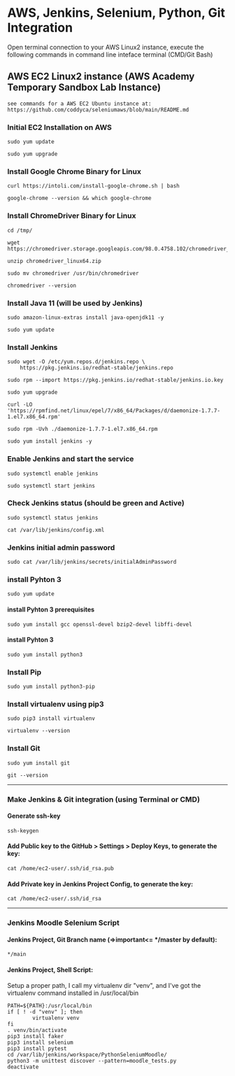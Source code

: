 # AWS, Jenkins, Selenium, Python, Git Integration

Open terminal connection to your AWS Linux2 instance, execute the following commands in command line inteface terminal (CMD/Git Bash)

## AWS EC2 Linux2 instance (AWS Academy Temporary Sandbox Lab Instance)
```
see commands for a AWS EC2 Ubuntu instance at:
https://github.com/coddyca/seleniumaws/blob/main/README.md
```
### Initial EC2 Installation on AWS

```
sudo yum update
```
```
sudo yum upgrade
```

### Install Google Chrome Binary for Linux

```
curl https://intoli.com/install-google-chrome.sh | bash
```
```
google-chrome --version && which google-chrome
```

### Install ChromeDriver Binary for Linux

```
cd /tmp/
```
```
wget https://chromedriver.storage.googleapis.com/98.0.4758.102/chromedriver_linux64.zip
```
```
unzip chromedriver_linux64.zip
```
```
sudo mv chromedriver /usr/bin/chromedriver
```
```
chromedriver --version
```

### Install Java 11 (will be used by Jenkins)

```
sudo amazon-linux-extras install java-openjdk11 -y
```
```
sudo yum update
```

### Install Jenkins

```
sudo wget -O /etc/yum.repos.d/jenkins.repo \
    https://pkg.jenkins.io/redhat-stable/jenkins.repo
```
```
sudo rpm --import https://pkg.jenkins.io/redhat-stable/jenkins.io.key
```
```
sudo yum upgrade
```
```
curl -LO 'https://rpmfind.net/linux/epel/7/x86_64/Packages/d/daemonize-1.7.7-1.el7.x86_64.rpm'
```
```
sudo rpm -Uvh ./daemonize-1.7.7-1.el7.x86_64.rpm
```
```
sudo yum install jenkins -y
```

### Enable Jenkins and start the service

```
sudo systemctl enable jenkins
```
```
sudo systemctl start jenkins
```

### Check Jenkins status (should be green and Active)

```
sudo systemctl status jenkins
```
```
cat /var/lib/jenkins/config.xml
```

### Jenkins initial admin password

```
sudo cat /var/lib/jenkins/secrets/initialAdminPassword
```

### install Pyhton 3

```
sudo yum update
```
#### install Pyhton 3 prerequisites
```
sudo yum install gcc openssl-devel bzip2-devel libffi-devel
```
#### install Pyhton 3
```
sudo yum install python3
```

### Install Pip
```
sudo yum install python3-pip
```

### Install virtualenv using pip3
```
sudo pip3 install virtualenv
```
```
virtualenv --version
```

### Install Git
```
sudo yum install git
```
```
git --version
```

---

### Make Jenkins & Git integration (using Terminal or CMD)

#### Generate ssh-key
```
ssh-keygen
```

#### Add Public key to the GitHub > Settings > Deploy Keys, to generate the key:
```
cat /home/ec2-user/.ssh/id_rsa.pub
```
#### Add Private key in Jenkins Project Config, to generate the key:
```
cat /home/ec2-user/.ssh/id_rsa
```
---

### Jenkins Moodle Selenium Script

#### Jenkins Project, Git Branch name (=>important<= */master by default):
```
*/main
```
#### Jenkins Project, Shell Script:
Setup a proper path, I call my virtualenv dir "venv", and I've got the virtualenv command installed in /usr/local/bin
```
PATH=${PATH}:/usr/local/bin
if [ ! -d "venv" ]; then
        virtualenv venv
fi
. venv/bin/activate
pip3 install faker
pip3 install selenium
pip3 install pytest
cd /var/lib/jenkins/workspace/PythonSeleniumMoodle/
python3 -m unittest discover --pattern=moodle_tests.py
deactivate
```
